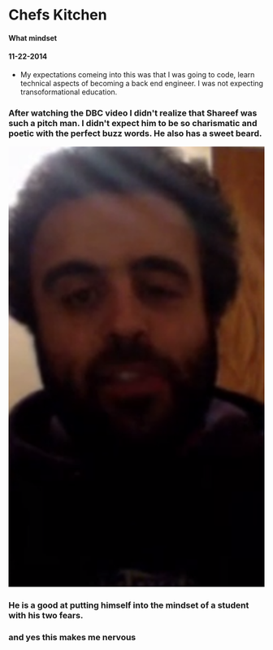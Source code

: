 


# Chefs Kitchen
#### What mindset
#### 11-22-2014

* My expectations comeing into this was that I was going to code, learn technical aspects of becoming a back end engineer.  I was not expecting transoformational education.

### After watching the **DBC** video I didn't realize that Shareef was such a pitch man.  I didn't expect him to be so charismatic and poetic with the perfect buzz words.  He also has a sweet beard.
![Shareef beard](https://github.com/OaklandRocks/OaklandRocks.github.io/blob/master/imgs/shareef.png)

### He is a good at putting himself into the mindset of a student with his two fears.

### and yes this makes me nervous

